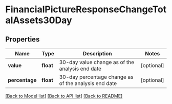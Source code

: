 # FinancialPictureResponseChangeTotalAssets30Day

## Properties
Name | Type | Description | Notes
------------ | ------------- | ------------- | -------------
**value** | **float** | 30-day value change as of the analysis end date | [optional] 
**percentage** | **float** | 30-day percentage change as of the analysis end date | [optional] 

[[Back to Model list]](../README.md#documentation-for-models) [[Back to API list]](../README.md#documentation-for-api-endpoints) [[Back to README]](../README.md)


